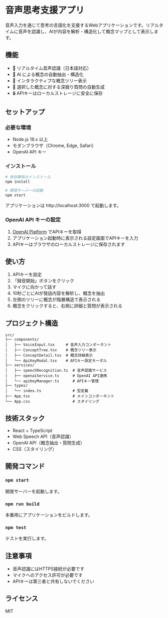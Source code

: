 # 音声思考支援アプリ

音声入力を通じて思考の言語化を支援するWebアプリケーションです。リアルタイムに音声を認識し、AIが内容を解析・構造化して概念マップとして表示します。

## 機能

- 🎤 リアルタイム音声認識（日本語対応）
- 🤖 AI による概念の自動抽出・構造化
- 🌳 インタラクティブな概念ツリー表示
- 💭 選択した概念に対する深掘り質問の自動生成
- 🔒 APIキーはローカルストレージに安全に保存

## セットアップ

### 必要な環境

- Node.js 18.x 以上
- モダンブラウザ（Chrome, Edge, Safari）
- OpenAI API キー

### インストール

```bash
# 依存関係のインストール
npm install

# 開発サーバーの起動
npm start
```

アプリケーションは http://localhost:3000 で起動します。

### OpenAI API キーの設定

1. [OpenAI Platform](https://platform.openai.com/api-keys) でAPIキーを取得
2. アプリケーション起動時に表示される設定画面でAPIキーを入力
3. APIキーはブラウザのローカルストレージに保存されます

## 使い方

1. APIキーを設定
2. 「録音開始」ボタンをクリック
3. マイクに向かって話す
4. 10秒ごとにAIが発話内容を解析し、概念を抽出
5. 左側のツリーに概念が階層構造で表示される
6. 概念をクリックすると、右側に詳細と質問が表示される

## プロジェクト構造

```
src/
├── components/
│   ├── VoiceInput.tsx     # 音声入力コンポーネント
│   ├── ConceptTree.tsx    # 概念ツリー表示
│   ├── ConceptDetail.tsx  # 概念詳細表示
│   └── ApiKeyModal.tsx    # APIキー設定モーダル
├── services/
│   ├── speechRecognition.ts  # 音声認識サービス
│   ├── openaiService.ts      # OpenAI API連携
│   └── apiKeyManager.ts      # APIキー管理
├── types/
│   └── index.ts              # 型定義
├── App.tsx                   # メインコンポーネント
└── App.css                   # スタイリング
```

## 技術スタック

- React + TypeScript
- Web Speech API（音声認識）
- OpenAI API（概念抽出・質問生成）
- CSS（スタイリング）

## 開発コマンド

### `npm start`
開発サーバーを起動します。

### `npm run build`
本番用にアプリケーションをビルドします。

### `npm test`
テストを実行します。

## 注意事項

- 音声認識にはHTTPS接続が必要です
- マイクへのアクセス許可が必要です
- APIキーは第三者と共有しないでください

## ライセンス

MIT